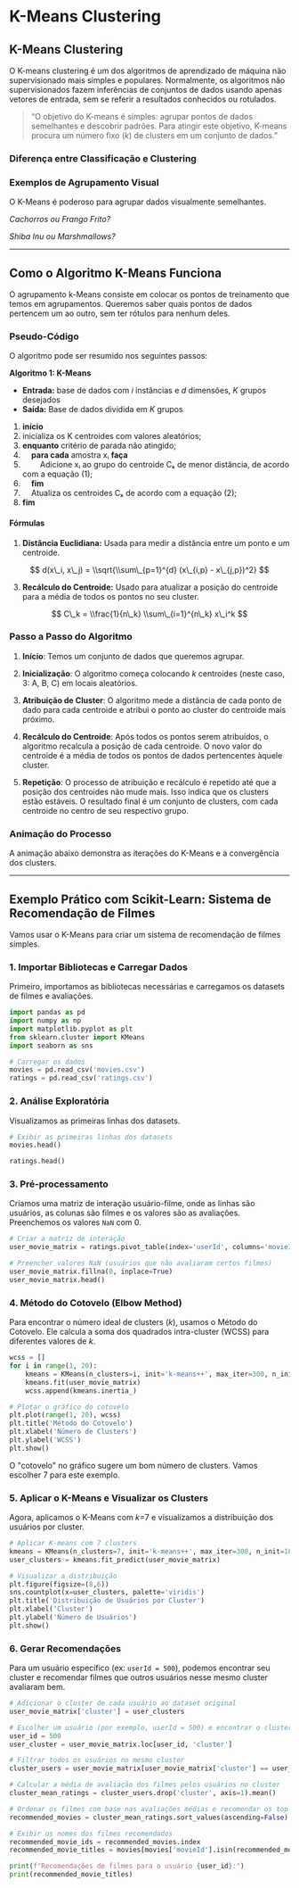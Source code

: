 # K-Means Clustering

## K-Means Clustering

O K-means clustering é um dos algoritmos de aprendizado de máquina não supervisionado mais simples e populares. Normalmente, os algoritmos não supervisionados fazem inferências de conjuntos de dados usando apenas vetores de entrada, sem se referir a resultados conhecidos ou rotulados.

> “O objetivo do K-means é simples: agrupar pontos de dados semelhantes e descobrir padrões. Para atingir este objetivo, K-means procura um número fixo (*k*) de clusters em um conjunto de dados.”

### Diferença entre Classificação e Clustering

### Exemplos de Agrupamento Visual

O K-Means é poderoso para agrupar dados visualmente semelhantes.

*Cachorros ou Frango Frito?*

*Shiba Inu ou Marshmallows?*

-----

## Como o Algoritmo K-Means Funciona

O agrupamento k-Means consiste em colocar os pontos de treinamento que temos em agrupamentos. Queremos saber quais pontos de dados pertencem um ao outro, sem ter rótulos para nenhum deles.

### Pseudo-Código

O algoritmo pode ser resumido nos seguintes passos:

**Algoritmo 1: K-Means**

  * **Entrada:** base de dados com *i* instâncias e *d* dimensões, *K* grupos desejados
  * **Saída:** Base de dados dividida em *K* grupos

<!-- end list -->

1.  **início**
2.  inicializa os K centroides com valores aleatórios;
3.  **enquanto** critério de parada não atingido;
4.      **para cada** amostra xᵢ **faça**
5.          Adicione xᵢ ao grupo do centroide Cₖ de menor distância, de acordo com a equação (1);
6.      **fim**
7.      Atualiza os centroides Cₖ de acordo com a equação (2);
8.  **fim**

#### Fórmulas

1.  **Distância Euclidiana:** Usada para medir a distância entre um ponto e um centroide.

$$
d(x\_i, x\_j) = \\sqrt{\\sum\_{p=1}^{d} (x\_{i,p} - x\_{j,p})^2}
$$
    
3.  **Recálculo do Centroide:** Usado para atualizar a posição do centroide para a média de todos os pontos no seu cluster.

$$
C\_k = \\frac{1}{n\_k} \\sum\_{i=1}^{n\_k} x\_i^k
$$
    
### Passo a Passo do Algoritmo

1.  **Início**: Temos um conjunto de dados que queremos agrupar.

2.  **Inicialização**: O algoritmo começa colocando *k* centroides (neste caso, 3: A, B, C) em locais aleatórios.

3.  **Atribuição de Cluster**: O algoritmo mede a distância de cada ponto de dado para cada centroide e atribui o ponto ao cluster do centroide mais próximo.

4.  **Recálculo do Centroide**: Após todos os pontos serem atribuídos, o algoritmo recalcula a posição de cada centroide. O novo valor do centroide é a média de todos os pontos de dados pertencentes àquele cluster.

5.  **Repetição**: O processo de atribuição e recálculo é repetido até que a posição dos centroides não mude mais. Isso indica que os clusters estão estáveis. O resultado final é um conjunto de clusters, com cada centroide no centro de seu respectivo grupo.

### Animação do Processo

A animação abaixo demonstra as iterações do K-Means e a convergência dos clusters.

-----

## Exemplo Prático com Scikit-Learn: Sistema de Recomendação de Filmes

Vamos usar o K-Means para criar um sistema de recomendação de filmes simples.

### 1\. Importar Bibliotecas e Carregar Dados

Primeiro, importamos as bibliotecas necessárias e carregamos os datasets de filmes e avaliações.

```python
import pandas as pd
import numpy as np
import matplotlib.pyplot as plt
from sklearn.cluster import KMeans
import seaborn as sns

# Carregar os dados
movies = pd.read_csv('movies.csv')
ratings = pd.read_csv('ratings.csv')
```

### 2\. Análise Exploratória

Visualizamos as primeiras linhas dos datasets.

```python
# Exibir as primeiras linhas dos datasets
movies.head()
```

```python
ratings.head()
```

### 3\. Pré-processamento

Criamos uma matriz de interação usuário-filme, onde as linhas são usuários, as colunas são filmes e os valores são as avaliações. Preenchemos os valores `NaN` com 0.

```python
# Criar a matriz de interação
user_movie_matrix = ratings.pivot_table(index='userId', columns='movieId', values='rating')

# Preencher valores NaN (usuários que não avaliaram certos filmes)
user_movie_matrix.fillna(0, inplace=True)
user_movie_matrix.head()
```

### 4\. Método do Cotovelo (Elbow Method)

Para encontrar o número ideal de clusters (*k*), usamos o Método do Cotovelo. Ele calcula a soma dos quadrados intra-cluster (WCSS) para diferentes valores de *k*.

```python
wcss = []
for i in range(1, 20):
    kmeans = KMeans(n_clusters=i, init='k-means++', max_iter=300, n_init=10, random_state=42)
    kmeans.fit(user_movie_matrix)
    wcss.append(kmeans.inertia_)

# Plotar o gráfico do cotovelo
plt.plot(range(1, 20), wcss)
plt.title('Método do Cotovelo')
plt.xlabel('Número de Clusters')
plt.ylabel('WCSS')
plt.show()
```

O "cotovelo" no gráfico sugere um bom número de clusters. Vamos escolher 7 para este exemplo.

### 5\. Aplicar o K-Means e Visualizar os Clusters

Agora, aplicamos o K-Means com *k*=7 e visualizamos a distribuição dos usuários por cluster.

```python
# Aplicar K-means com 7 clusters
kmeans = KMeans(n_clusters=7, init='k-means++', max_iter=300, n_init=10, random_state=42)
user_clusters = kmeans.fit_predict(user_movie_matrix)

# Visualizar a distribuição
plt.figure(figsize=(8,6))
sns.countplot(x=user_clusters, palette='viridis')
plt.title('Distribuição de Usuários por Cluster')
plt.xlabel('Cluster')
plt.ylabel('Número de Usuários')
plt.show()
```

### 6\. Gerar Recomendações

Para um usuário específico (ex: `userId = 500`), podemos encontrar seu cluster e recomendar filmes que outros usuários nesse mesmo cluster avaliaram bem.

```python
# Adicionar o cluster de cada usuário ao dataset original
user_movie_matrix['cluster'] = user_clusters

# Escolher um usuário (por exemplo, userId = 500) e encontrar o cluster dele
user_id = 500
user_cluster = user_movie_matrix.loc[user_id, 'cluster']

# Filtrar todos os usuários no mesmo cluster
cluster_users = user_movie_matrix[user_movie_matrix['cluster'] == user_cluster]

# Calcular a média de avaliação dos filmes pelos usuários no cluster
cluster_mean_ratings = cluster_users.drop('cluster', axis=1).mean()

# Ordenar os filmes com base nas avaliações médias e recomendar os top 5
recommended_movies = cluster_mean_ratings.sort_values(ascending=False).head(5)

# Exibir os nomes dos filmes recomendados
recommended_movie_ids = recommended_movies.index
recommended_movie_titles = movies[movies['movieId'].isin(recommended_movie_ids)]['title']

print(f"Recomendações de filmes para o usuário {user_id}:")
print(recommended_movie_titles)
```
